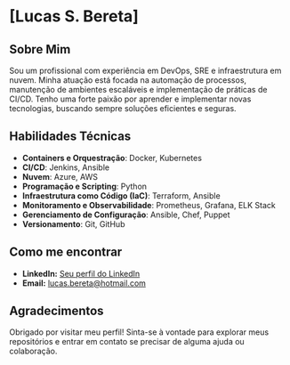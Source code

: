 # [Lucas S. Bereta]

## Sobre Mim

Sou um profissional com experiência em DevOps, SRE e infraestrutura em nuvem. Minha atuação está focada na automação de processos, manutenção de ambientes escaláveis e implementação de práticas de CI/CD. Tenho uma forte paixão por aprender e implementar novas tecnologias, buscando sempre soluções eficientes e seguras.

## Habilidades Técnicas

- **Containers e Orquestração**: Docker, Kubernetes
- **CI/CD**: Jenkins, Ansible
- **Nuvem**: Azure, AWS
- **Programação e Scripting**: Python
- **Infraestrutura como Código (IaC)**: Terraform, Ansible
- **Monitoramento e Observabilidade**: Prometheus, Grafana, ELK Stack
- **Gerenciamento de Configuração**: Ansible, Chef, Puppet
- **Versionamento**: Git, GitHub

## Como me encontrar
- **LinkedIn:** [Seu perfil do LinkedIn]([https://www.linkedin.com/seuperfil](https://www.linkedin.com/in/lucasbereta/))
- **Email:** lucas.bereta@hotmail.com

## Agradecimentos
Obrigado por visitar meu perfil! Sinta-se à vontade para explorar meus repositórios e entrar em contato se precisar de alguma ajuda ou colaboração.

